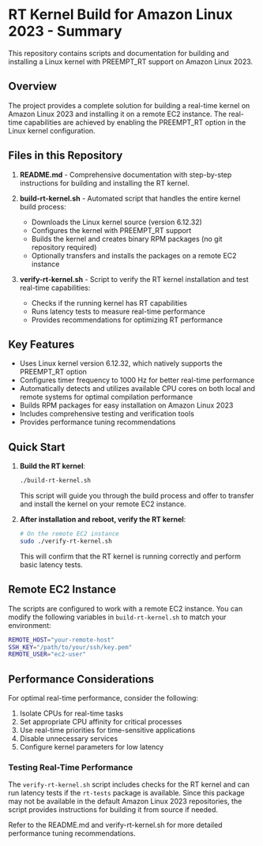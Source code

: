 # RT Kernel Build for Amazon Linux 2023 - Summary

This repository contains scripts and documentation for building and installing a Linux kernel with PREEMPT_RT support on Amazon Linux 2023.

## Overview

The project provides a complete solution for building a real-time kernel on Amazon Linux 2023 and installing it on a remote EC2 instance. The real-time capabilities are achieved by enabling the PREEMPT_RT option in the Linux kernel configuration.

## Files in this Repository

1. **README.md** - Comprehensive documentation with step-by-step instructions for building and installing the RT kernel.

2. **build-rt-kernel.sh** - Automated script that handles the entire kernel build process:
   - Downloads the Linux kernel source (version 6.12.32)
   - Configures the kernel with PREEMPT_RT support
   - Builds the kernel and creates binary RPM packages (no git repository required)
   - Optionally transfers and installs the packages on a remote EC2 instance

3. **verify-rt-kernel.sh** - Script to verify the RT kernel installation and test real-time capabilities:
   - Checks if the running kernel has RT capabilities
   - Runs latency tests to measure real-time performance
   - Provides recommendations for optimizing RT performance

## Key Features

- Uses Linux kernel version 6.12.32, which natively supports the PREEMPT_RT option
- Configures timer frequency to 1000 Hz for better real-time performance
- Automatically detects and utilizes available CPU cores on both local and remote systems for optimal compilation performance
- Builds RPM packages for easy installation on Amazon Linux 2023
- Includes comprehensive testing and verification tools
- Provides performance tuning recommendations

## Quick Start

1. **Build the RT kernel**:
   ```bash
   ./build-rt-kernel.sh
   ```
   
   This script will guide you through the build process and offer to transfer and install the kernel on your remote EC2 instance.

2. **After installation and reboot, verify the RT kernel**:
   ```bash
   # On the remote EC2 instance
   sudo ./verify-rt-kernel.sh
   ```

   This will confirm that the RT kernel is running correctly and perform basic latency tests.

## Remote EC2 Instance

The scripts are configured to work with a remote EC2 instance. You can modify the following variables in `build-rt-kernel.sh` to match your environment:

```bash
REMOTE_HOST="your-remote-host"
SSH_KEY="/path/to/your/ssh/key.pem"
REMOTE_USER="ec2-user"
```

## Performance Considerations

For optimal real-time performance, consider the following:

1. Isolate CPUs for real-time tasks
2. Set appropriate CPU affinity for critical processes
3. Use real-time priorities for time-sensitive applications
4. Disable unnecessary services
5. Configure kernel parameters for low latency

### Testing Real-Time Performance

The `verify-rt-kernel.sh` script includes checks for the RT kernel and can run latency tests if the `rt-tests` package is available. Since this package may not be available in the default Amazon Linux 2023 repositories, the script provides instructions for building it from source if needed.

Refer to the README.md and verify-rt-kernel.sh for more detailed performance tuning recommendations.

